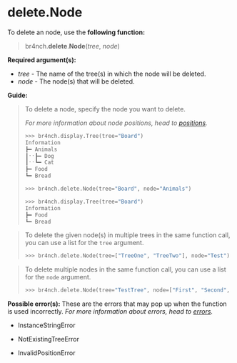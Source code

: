# delete.Node

To delete an node, use the **following function:**

> br4nch.**delete**.**Node**(*tree*, *node*)

**Required argument(s):**

- *tree* - The name of the tree(s) in which the node will be deleted.
- *node* - The node(s) that will be deleted.

**Guide:**

> To delete a node, specify the node you want to delete.
>
> *For more information about node positions, head to [positions](../../guides/positions.md).*
>
> ```python
> >>> br4nch.display.Tree(tree="Board")
> Information
> ┣━ Animals
> ┃ˑˑ┣━ Dog
> ┃ˑˑ┗━ Cat
> ┣━ Food
> ┗━ Bread
> 
> >>> br4nch.delete.Node(tree="Board", node="Animals")
> 
> >>> br4nch.display.Tree(tree="Board")
> Information
> ┣━ Food
> ┗━ Bread
> ```
>

> To delete the given node(s) in multiple trees in the same function call, you can use a list for the `tree` argument.
>
> ```python
> >>> br4nch.delete.Node(tree=["TreeOne", "TreeTwo"], node="Test")
> ```
>

> To delete multiple nodes in the same function call, you can use a list for the `node` argument.
>
> ```python
> >>> br4nch.delete.Node(tree="TestTree", node=["First", "Second", "Third"])
> ```

**Possible error(s):**
These are the errors that may pop up when the function is used incorrectly.
*For more information about errors, head to [errors](../../guides/errors.md).*

- InstanceStringError

- NotExistingTreeError

- InvalidPositionError

  

